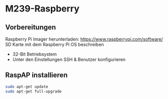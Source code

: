 # M239-Raspberry
## Vorbereitungen
Raspberry Pi Imager herunterladen: https://www.raspberrypi.com/software/
SD Karte mit dem Raspberry Pi OS beschreiben
  - 32-Bit Betriebsystem
  - Unter den Einstellungen SSH & Benutzer konfigurieren

## RaspAP installieren
``` bash
sudo apt-get update
sudo apt-get full-upgrade

```

